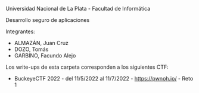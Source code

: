 Universidad Nacional de La Plata - Facultad de Informática

Desarrollo seguro de aplicaciones

Integrantes:

* ALMAZÁN, Juan Cruz
* DOZO, Tomás
* GARBINO, Facundo Alejo

Los write-ups de esta carpeta corresponden a los siguientes CTF:

* BuckeyeCTF 2022 - del 11/5/2022 al 11/7/2022 - https://pwnoh.io/ - Reto 1

